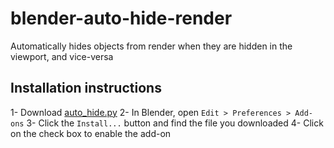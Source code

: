 # blender-auto-hide-render
Automatically hides objects from render when they are hidden in the viewport, and vice-versa

## Installation instructions
1- Download [auto_hide.py](https://raw.githubusercontent.com/spy-ware/blender-auto-hide-render/main/auto_hide.py)
2- In Blender, open `Edit > Preferences > Add-ons`
3- Click the `Install...` button and find the file you downloaded
4- Click on the check box to enable the add-on
